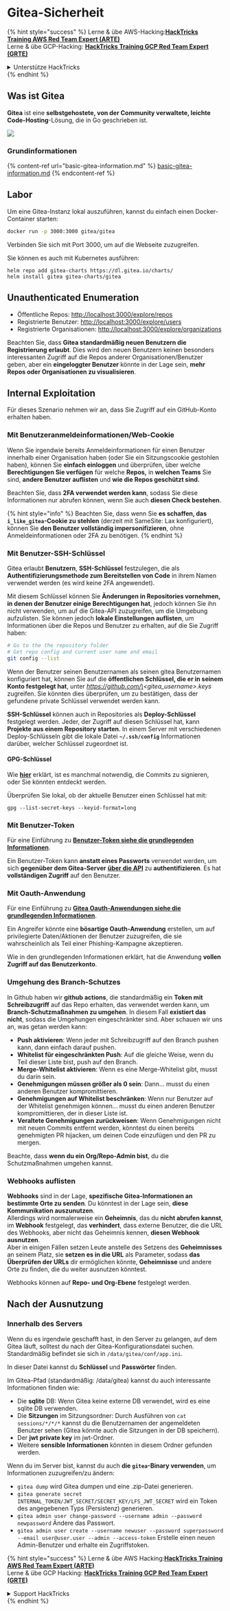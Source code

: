 # Gitea-Sicherheit

{% hint style="success" %}
Lerne & übe AWS-Hacking:<img src="../../.gitbook/assets/image (1) (1).png" alt="" data-size="line">[**HackTricks Training AWS Red Team Expert (ARTE)**](https://training.hacktricks.xyz/courses/arte)<img src="../../.gitbook/assets/image (1) (1).png" alt="" data-size="line">\
Lerne & übe GCP-Hacking: <img src="../../.gitbook/assets/image (2).png" alt="" data-size="line">[**HackTricks Training GCP Red Team Expert (GRTE)**<img src="../../.gitbook/assets/image (2).png" alt="" data-size="line">](https://training.hacktricks.xyz/courses/grte)

<details>

<summary>Unterstütze HackTricks</summary>

* Überprüfe die [**Abonnementpläne**](https://github.com/sponsors/carlospolop)!
* **Tritt der** 💬 [**Discord-Gruppe**](https://discord.gg/hRep4RUj7f) oder der [**Telegram-Gruppe**](https://t.me/peass) bei oder **folge** uns auf **Twitter** 🐦 [**@hacktricks\_live**](https://twitter.com/hacktricks\_live)**.**
* **Teile Hacking-Tricks, indem du PRs an die** [**HackTricks**](https://github.com/carlospolop/hacktricks) und [**HackTricks Cloud**](https://github.com/carlospolop/hacktricks-cloud) GitHub-Repos einreichst.

</details>
{% endhint %}

## Was ist Gitea

**Gitea** ist eine **selbstgehostete, von der Community verwaltete, leichte Code-Hosting**-Lösung, die in Go geschrieben ist.

![](<../../.gitbook/assets/image (160).png>)

### Grundinformationen

{% content-ref url="basic-gitea-information.md" %}
[basic-gitea-information.md](basic-gitea-information.md)
{% endcontent-ref %}

## Labor

Um eine Gitea-Instanz lokal auszuführen, kannst du einfach einen Docker-Container starten:
```bash
docker run -p 3000:3000 gitea/gitea
```
Verbinden Sie sich mit Port 3000, um auf die Webseite zuzugreifen.

Sie können es auch mit Kubernetes ausführen:
```
helm repo add gitea-charts https://dl.gitea.io/charts/
helm install gitea gitea-charts/gitea
```
## Unauthenticated Enumeration

* Öffentliche Repos: [http://localhost:3000/explore/repos](http://localhost:3000/explore/repos)
* Registrierte Benutzer: [http://localhost:3000/explore/users](http://localhost:3000/explore/users)
* Registrierte Organisationen: [http://localhost:3000/explore/organizations](http://localhost:3000/explore/organizations)

Beachten Sie, dass **Gitea standardmäßig neuen Benutzern die Registrierung erlaubt**. Dies wird den neuen Benutzern keinen besonders interessanten Zugriff auf die Repos anderer Organisationen/Benutzer geben, aber ein **eingeloggter Benutzer** könnte in der Lage sein, **mehr Repos oder Organisationen zu visualisieren**.

## Internal Exploitation

Für dieses Szenario nehmen wir an, dass Sie Zugriff auf ein GitHub-Konto erhalten haben.

### Mit Benutzeranmeldeinformationen/Web-Cookie

Wenn Sie irgendwie bereits Anmeldeinformationen für einen Benutzer innerhalb einer Organisation haben (oder Sie ein Sitzungscookie gestohlen haben), können Sie **einfach einloggen** und überprüfen, über welche **Berechtigungen Sie verfügen** für welche **Repos,** in **welchen Teams** Sie sind, **andere Benutzer auflisten** und **wie die Repos geschützt sind.**

Beachten Sie, dass **2FA verwendet werden kann**, sodass Sie diese Informationen nur abrufen können, wenn Sie auch **diesen Check bestehen**.

{% hint style="info" %}
Beachten Sie, dass wenn Sie **es schaffen, das `i_like_gitea`-Cookie zu stehlen** (derzeit mit SameSite: Lax konfiguriert), können Sie **den Benutzer vollständig impersonifizieren**, ohne Anmeldeinformationen oder 2FA zu benötigen.
{% endhint %}

### Mit Benutzer-SSH-Schlüssel

Gitea erlaubt **Benutzern**, **SSH-Schlüssel** festzulegen, die als **Authentifizierungsmethode zum Bereitstellen von Code** in ihrem Namen verwendet werden (es wird keine 2FA angewendet).

Mit diesem Schlüssel können Sie **Änderungen in Repositories vornehmen, in denen der Benutzer einige Berechtigungen hat**, jedoch können Sie ihn nicht verwenden, um auf die Gitea-API zuzugreifen, um die Umgebung aufzulisten. Sie können jedoch **lokale Einstellungen auflisten**, um Informationen über die Repos und Benutzer zu erhalten, auf die Sie Zugriff haben:
```bash
# Go to the the repository folder
# Get repo config and current user name and email
git config --list
```
Wenn der Benutzer seinen Benutzernamen als seinen gitea Benutzernamen konfiguriert hat, können Sie auf die **öffentlichen Schlüssel, die er in seinem Konto festgelegt hat**, unter _https://github.com/\<gitea\_username>.keys_ zugreifen. Sie könnten dies überprüfen, um zu bestätigen, dass der gefundene private Schlüssel verwendet werden kann.

**SSH-Schlüssel** können auch in Repositories als **Deploy-Schlüssel** festgelegt werden. Jeder, der Zugriff auf diesen Schlüssel hat, kann **Projekte aus einem Repository starten**. In einem Server mit verschiedenen Deploy-Schlüsseln gibt die lokale Datei **`~/.ssh/config`** Informationen darüber, welcher Schlüssel zugeordnet ist.

#### GPG-Schlüssel

Wie [**hier**](https://github.com/carlospolop/hacktricks-cloud/blob/master/pentesting-ci-cd/gitea-security/broken-reference/README.md) erklärt, ist es manchmal notwendig, die Commits zu signieren, oder Sie könnten entdeckt werden.

Überprüfen Sie lokal, ob der aktuelle Benutzer einen Schlüssel hat mit:
```shell
gpg --list-secret-keys --keyid-format=long
```
### Mit Benutzer-Token

Für eine Einführung zu [**Benutzer-Token siehe die grundlegenden Informationen**](basic-gitea-information.md#personal-access-tokens).

Ein Benutzer-Token kann **anstatt eines Passworts** verwendet werden, um sich **gegenüber dem Gitea-Server** [**über die API**](https://try.gitea.io/api/swagger#/) zu **authentifizieren**. Es hat **vollständigen Zugriff** auf den Benutzer.

### Mit Oauth-Anwendung

Für eine Einführung zu [**Gitea Oauth-Anwendungen siehe die grundlegenden Informationen**](./#with-oauth-application).

Ein Angreifer könnte eine **bösartige Oauth-Anwendung** erstellen, um auf privilegierte Daten/Aktionen der Benutzer zuzugreifen, die sie wahrscheinlich als Teil einer Phishing-Kampagne akzeptieren.

Wie in den grundlegenden Informationen erklärt, hat die Anwendung **vollen Zugriff auf das Benutzerkonto**.

### Umgehung des Branch-Schutzes

In Github haben wir **github actions**, die standardmäßig ein **Token mit Schreibzugriff** auf das Repo erhalten, das verwendet werden kann, um **Branch-Schutzmaßnahmen zu umgehen**. In diesem Fall **existiert das nicht**, sodass die Umgehungen eingeschränkter sind. Aber schauen wir uns an, was getan werden kann:

* **Push aktivieren**: Wenn jeder mit Schreibzugriff auf den Branch pushen kann, dann einfach darauf pushen.
* **Whitelist für eingeschränkten Push**: Auf die gleiche Weise, wenn du Teil dieser Liste bist, push auf den Branch.
* **Merge-Whitelist aktivieren**: Wenn es eine Merge-Whitelist gibt, musst du darin sein.
* **Genehmigungen müssen größer als 0 sein**: Dann... musst du einen anderen Benutzer kompromittieren.
* **Genehmigungen auf Whitelist beschränken**: Wenn nur Benutzer auf der Whitelist genehmigen können... musst du einen anderen Benutzer kompromittieren, der in dieser Liste ist.
* **Veraltete Genehmigungen zurückweisen**: Wenn Genehmigungen nicht mit neuen Commits entfernt werden, könntest du einen bereits genehmigten PR hijacken, um deinen Code einzufügen und den PR zu mergen.

Beachte, dass **wenn du ein Org/Repo-Admin bist**, du die Schutzmaßnahmen umgehen kannst.

### Webhooks auflisten

**Webhooks** sind in der Lage, **spezifische Gitea-Informationen an bestimmte Orte zu senden**. Du könntest in der Lage sein, **diese Kommunikation auszunutzen**.\
Allerdings wird normalerweise ein **Geheimnis**, das du **nicht abrufen kannst**, im **Webhook** festgelegt, das **verhindert**, dass externe Benutzer, die die URL des Webhooks, aber nicht das Geheimnis kennen, **diesen Webhook ausnutzen**.\
Aber in einigen Fällen setzen Leute anstelle des Setzens des **Geheimnisses** an seinem Platz, sie **setzen es in die URL** als Parameter, sodass **das Überprüfen der URLs** dir ermöglichen könnte, **Geheimnisse** und andere Orte zu finden, die du weiter ausnutzen könntest.

Webhooks können auf **Repo- und Org-Ebene** festgelegt werden.

## Nach der Ausnutzung

### Innerhalb des Servers

Wenn du es irgendwie geschafft hast, in den Server zu gelangen, auf dem Gitea läuft, solltest du nach der Gitea-Konfigurationsdatei suchen. Standardmäßig befindet sie sich in `/data/gitea/conf/app.ini`.

In dieser Datei kannst du **Schlüssel** und **Passwörter** finden.

Im Gitea-Pfad (standardmäßig: /data/gitea) kannst du auch interessante Informationen finden wie:

* Die **sqlite** DB: Wenn Gitea keine externe DB verwendet, wird es eine sqlite DB verwenden.
* Die **Sitzungen** im Sitzungsordner: Durch Ausführen von `cat sessions/*/*/*` kannst du die Benutzernamen der angemeldeten Benutzer sehen (Gitea könnte auch die Sitzungen in der DB speichern).
* Der **jwt private key** im jwt-Ordner.
* Weitere **sensible Informationen** könnten in diesem Ordner gefunden werden.

Wenn du im Server bist, kannst du auch **die `gitea`-Binary verwenden**, um Informationen zuzugreifen/zu ändern:

* `gitea dump` wird Gitea dumpen und eine .zip-Datei generieren.
* `gitea generate secret INTERNAL_TOKEN/JWT_SECRET/SECRET_KEY/LFS_JWT_SECRET` wird ein Token des angegebenen Typs (Persistenz) generieren.
* `gitea admin user change-password --username admin --password newpassword` Ändere das Passwort.
* `gitea admin user create --username newuser --password superpassword --email user@user.user --admin --access-token` Erstelle einen neuen Admin-Benutzer und erhalte ein Zugriffstoken.

{% hint style="success" %}
Lerne & übe AWS Hacking:<img src="../../.gitbook/assets/image (1) (1).png" alt="" data-size="line">[**HackTricks Training AWS Red Team Expert (ARTE)**](https://training.hacktricks.xyz/courses/arte)<img src="../../.gitbook/assets/image (1) (1).png" alt="" data-size="line">\
Lerne & übe GCP Hacking: <img src="../../.gitbook/assets/image (2).png" alt="" data-size="line">[**HackTricks Training GCP Red Team Expert (GRTE)**<img src="../../.gitbook/assets/image (2).png" alt="" data-size="line">](https://training.hacktricks.xyz/courses/grte)

<details>

<summary>Support HackTricks</summary>

* Überprüfe die [**Abonnementpläne**](https://github.com/sponsors/carlospolop)!
* **Tritt der** 💬 [**Discord-Gruppe**](https://discord.gg/hRep4RUj7f) oder der [**Telegram-Gruppe**](https://t.me/peass) bei oder **folge** uns auf **Twitter** 🐦 [**@hacktricks\_live**](https://twitter.com/hacktricks\_live)**.**
* **Teile Hacking-Tricks, indem du PRs zu den** [**HackTricks**](https://github.com/carlospolop/hacktricks) und [**HackTricks Cloud**](https://github.com/carlospolop/hacktricks-cloud) GitHub-Repos einreichst.

</details>
{% endhint %}
